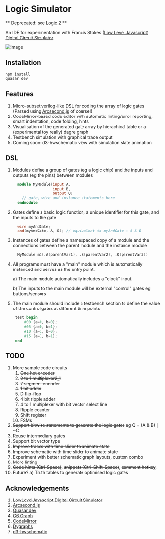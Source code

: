 # Logic Simulator

** Deprecated: see [Logic 2](https://github.com/dkilfoyle/logic2) **

An IDE for experimentation with Francis Stokes ([Low Level Javascript](https://www.youtube.com/c/LowLevelJavaScript/featured)) [Digital Circuit Simulator](https://github.com/LowLevelJavaScript/Digital-Logic-Simulator)

![image](https://user-images.githubusercontent.com/4541024/88268260-45b28480-cd26-11ea-8cfc-63bb8d2abe16.png)

## Installation

```bash
npm install
quasar dev
```

## Features

1. Micro-subset verilog-like DSL for coding the array of logic gates (Parsed using [Arcsecond.js](https://github.com/francisrstokes/arcsecond) of course!)
2. CodeMirror-based code editor with automatic linting/error reporting, smart indentation, code folding, hints
3. Visualisation of the generated gate array by hierachical table or a (experimental toy really) dagre graph
4. Testbench simulation with graphical trace output
5. Coming soon: d3-hwschematic view with simulation state animation

## DSL

1. Modules define a group of gates (eg a logic chip) and the inputs and outputs (eg the pins) between modules

   ```verilog
     module MyModule(input A,
                     input B,
                     output Q)
       // gate, wire and instance statements here
     endmodule
   ```

2. Gates define a basic logic function, a unique identifier for this gate, and the inputs to the gate

   ```verilog
     wire myAndGate;
     and(myAndGate, A, B); // equivalent to myAndGate = A & B
   ```

3. Instances of gates define a namespaced copy of a module and the connections between the parent module and the instance module

   ```verilog
     MyModule m1(.A(parentVar1), .B(parentVar2), .Q(parentVar3))
   ```

4. All programs must have a "main" module which is automatically instanced and serves as the entry point.


    a) The main module automatically includes a "clock" input.

    b) The inputs to the main module will be external "control" gates eg buttons/sensors

5. The main module should include a testbench section to define the value of the control gates at different time points

   ```verilog
    test begin
        #00 {a=0, b=0};
        #05 {a=0, b=1};
        #10 {a=1, b=0};
        #15 {a=1, b=1};
    end
   ```

## TODO

1. More sample code circuits
   1. ~~One hot encoder~~
   1. ~~2 to 1 multiplexer2_1~~
   1. ~~7 segment encoder~~
   1. ~~1 bit adder~~
   1. ~~D flip-flop~~
   1. 4 bit ripple adder
   1. 4 to 1 multiplexer with bit vector select line
   1. Ripple counter
   1. Shift register
   1. FSMs
2. ~~Support bitwise statements to generate the logic gates~~ eg Q = (A & B) | ~C
3. Reuse intermediary gates
4. Support bit vector type
5. ~~Improve traces with time slider to animate state~~
6. ~~Improve schematic with time slider to animate state~~
7. Experiment with better schematic graph layouts, custom combo
8. More linting
9. ~~Code hints (Ctrl-Space)~~, ~~snippets (Ctrl-Shift-Space)~~, ~~comment hotkey~~,
10. Future?
    a) Truth tables to generate optimised logic gates

## Acknowledgements

1. [LowLevelJavascript Digital Circuit Simulator](https://www.youtube.com/c/LowLevelJavaScript)
2. [Arcsecond.js](https://github.com/francisrstokes/arcsecond)
3. [Quasar.dev](https://quasar.dev/)
4. [G6 Graph](https://g6.antv.vision/en/)
5. [CodeMirror](https://codemirror.net/)
6. [Dygraphs](https://www.dygraphs.com/)
7. [d3-hwschematic](https://github.com/Nic30/d3-hwschematic)
